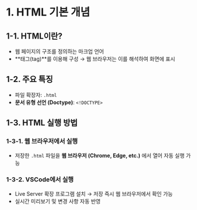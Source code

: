 # 1. HTML 기본 개념

## 1-1. HTML이란?

-   웹 페이지의 구조를 정의하는 마크업 언어
-   **태그(tag)**를 이용해 구성 → 웹 브라우저는 이를 해석하여 화면에 표시

## 1-2. 주요 특징

-   파일 확장자: `.html`
-   **문서 유형 선언 (Doctype)**: `<!DOCTYPE>`

## 1-3. HTML 실행 방법

### 1-3-1. 웹 브라우저에서 실행

-   저장한 `.html` 파일을 **웹 브라우저 (Chrome, Edge, etc.)** 에서 열어 자동 실행 가능

### 1-3-2. VSCode에서 실행

-   Live Server 확장 프로그램 설치 → 저장 즉시 웹 브라우저에서 확인 가능
-   실시간 미리보기 및 변경 사항 자동 반영
